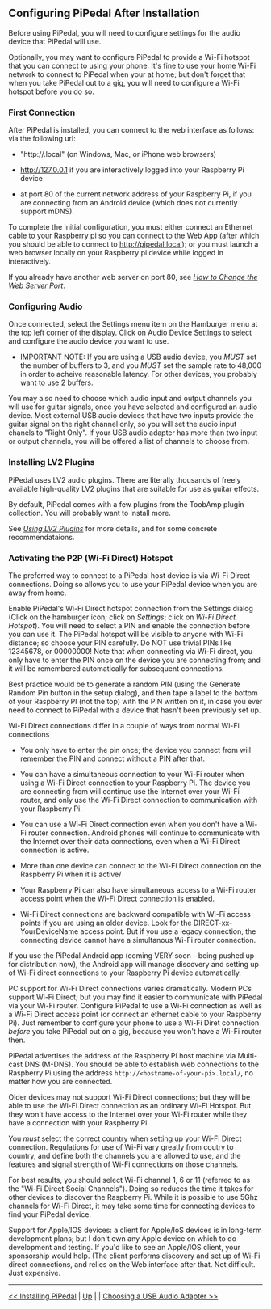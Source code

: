 ## Configuring PiPedal After Installation

Before using PiPedal, you will need to configure settings for the audio device that PiPedal will use.

Optionally, you may want to configure PiPedal 
to provide a Wi-Fi hotspot that you can connect to using your phone. It's fine to use your home Wi-Fi network to connect to PiPedal when your at home;
but don't forget that when you take PiPedal out to a gig, you will need to configure a Wi-Fi hotspot before you do so.

### First Connection

After PiPedal is installed, you can connect to the web interface as follows: via the following url:

-    "http://<machine-name>.local" (on Windows, Mac, or iPhone web browsers)

-    http://127.0.0.1 if you are interactively logged into your Raspberry Pi device

-    at port 80 of the current network address of your Raspberry Pi, if you are connecting from an Android device (which does not currently support mDNS). 

To complete the initial configuration, you must either connect an Ethernet cable to your Raspberry pi so you can connect to the Web App (after which you should be able to connect to http://pipedal.local); or you must launch a web browser locally on your Raspberry pi device while logged in interactively. 
     
If you already have another web server on port 80, see [*How to Change the Web Server Port*](ChangingTheWebServerPort.md).

### Configuring Audio

Once connected, select the Settings menu item on the Hamburger menu at the top left corner of the display. Click on Audio Device Settings to select and configure the audio device you want to use. 

-    IMPORTANT NOTE: If you are using a USB audio device, you *MUST* set the number of buffers to 3, and you *MUST* set the sample rate to 48,000
     in order to acheive reasonable latency. For other devices, you probably want to use 2 buffers.

You may also need to choose which audio input and output channels you will use for guitar signals, once you have selected and configured 
an audio device. Most external USB audio devices that have two inputs provide the guitar signal on the right channel only, so you will set the audio input chanels to  "Right Only". If your USB audio adapter has more than two input or output channels, you will be offered a list of channels to choose from.

### Installing LV2 Plugins

PiPedal uses LV2 audio plugins. There are literally thousands of freely available high-quality LV2 plugins that are suitable for use as guitar effects.

By default, PiPedal comes with a few plugins from the ToobAmp plugin collection. You will probably want to install more.

See [_Using LV2 Plugins_](UsingLv2Plugins.md) for more details, and for some concrete recommendataions.


### Activating the P2P (Wi-Fi Direct) Hotspot

The preferred way to connect to a PiPedal host device is via Wi-Fi Direct connections. Doing so allows you to use your PiPedal device when you are away from home.
     
Enable PiPedal's Wi-Fi Direct hotspot connection from the Settings dialog (Click on the hamburger icon; click on *Settings*; click on *Wi-Fi Direct Hotspot*). You will need to select a PIN and enable the connection before you can use it. The PiPedal hotspot will be visible to anyone with Wi-Fi distance; so choose your PIN carefully. Do NOT use trivial PINs like 12345678, or 00000000! Note that when connecting via Wi-Fi direct, you only have to enter the PIN once on the device you are connecting from; and it will be remembered automatically for subsequent connections.

Best practice would be to generate a random PIN (using the Generate Random Pin button in the setup dialog), and then tape a label to the bottom of your Raspberry PI 
(not the top) with the PIN written on it, in case you ever need to connect to PiPedal with a device that hasn't been previously set up. 
     
Wi-Fi Direct connections differ in a couple of ways from normal Wi-Fi connections
     
- You only have to enter the pin once; the device you connect from will remember the PIN and connect without a PIN after that.

- You can have a simultaneous connection to your Wi-Fi router when using a Wi-Fi Direct connection to your Raspberry Pi. The device you
  are connecting from will continue use the Internet over your Wi-Fi router, and only use the Wi-Fi Direct connection to communication 
  with your Raspberry Pi.

- You can use a Wi-Fi Direct connection even when you don't have a Wi-Fi router connection. Android phones will continue to communicate 
  with the Internet over their
  data connections, even when a Wi-Fi Direct connection is active.

- More than one device can connect to the Wi-Fi Direct connection on the Raspberry Pi when it is active/

- Your Raspberry Pi can also have simultaneous access to a Wi-Fi router access point when the Wi-Fi Direct connection is enabled.

- Wi-Fi Direct connections are backward compatible with Wi-Fi access points if you are using an older device. Look for the DIRECT-xx-YourDeviceName access point.
  But if you use a legacy connection, the connecting device cannot have a simultanous Wi-Fi router connection.

If you use the PiPedal Android app (coming VERY soon - being pushed up for distribution now), the Android app will manage discovery and setting up of Wi-Fi direct connections to your Raspberry Pi device automatically.
     
PC support for Wi-Fi Direct connections varies dramatically. Modern PCs support Wi-Fi Direct; but you may find it easier to communicate with PiPedal via your Wi-Fi router. Configure PiPedal to use a Wi-Fi connection as well as a Wi-Fi Direct access point (or connect an ethernet cable to your Raspberry Pi). Just remember to configure your phone to use a Wi-Fi Diret connection _before_ you take PiPedal out on a gig, because you won't have a Wi-Fi router then.

PiPedal advertises the address of the Raspberry Pi host  machine via Multi-cast DNS (M-DNS). You should be able to establish web connections to the Raspberry Pi using the address `http://<hostname-of-your-pi>.local/`, no matter how you are connected.
     
Older devices may not support Wi-Fi Direct connections; but they will be able to use the Wi-Fi Direct connection as an ordinary Wi-Fi Hotspot. But they won't have access to the Internet over your Wi-Fi router while they have a connection with your Raspberry Pi.

You _must_ select the correct country when setting up your Wi-Fi Direct connection. Regulations for use of Wi-Fi vary greatly from coutry to country, and define both the channels you are allowed to use, and the features and signal strength of Wi-Fi connections on those channels. 

For best results, you should select Wi-Fi channel 1, 6 or 11 (referred to as the "Wi-Fi Direct Social Channels"). Doing so reduces the time it takes for other devices to discover the Raspberry Pi. While it is possible to use 5Ghz channels for Wi-Fi Direct, it may take some time for connecting devices to find your PiPedal device.

Support for Apple/IOS devices: a client for Apple/IoS devices is in long-term development plans; but I don't own any Apple device on which to do development and testing. If you'd like to see an Apple/IOS client, your sponsorship would help. (The client performs discovery and set up of Wi-Fi direct connections, and relies on the Web interface after that. Not difficult. Just expensive.
     

--------
[<< Installing PiPedal](Installing.md)  | [Up](Documentation.md) | | [Choosing a USB Audio Adapter >>](ChoosingAUsbAudioAdapter.md)
